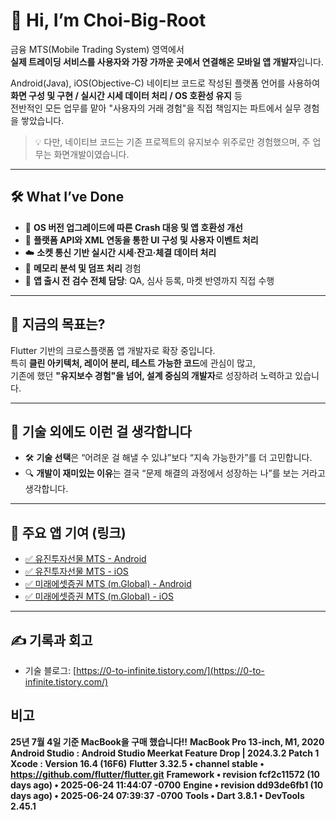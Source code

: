 

# 👋 Hi, I’m Choi-Big-Root

금융 MTS(Mobile Trading System) 영역에서  
**실제 트레이딩 서비스를 사용자와 가장 가까운 곳에서 연결해온 모바일 앱 개발자**입니다.

Android(Java), iOS(Objective-C) 네이티브 코드로 작성된 플랫폼 언어를 사용하여  
**화면 구성 및 구현 / 실시간 시세 데이터 처리 / OS 호환성 유지** 등  
전반적인 모든 업무를 맡아 "사용자의 거래 경험"을 직접 책임지는 파트에서 실무 경험을 쌓았습니다.

> 💡 다만, 네이티브 코드는 기존 프로젝트의 유지보수 위주로만 경험했으며, 주 업무는 화면개발이였습니다.
---

## 🛠 What I’ve Done
- 🔧 **OS 버전 업그레이드에 따른 Crash 대응 및 앱 호환성 개선**  
- 🧩 **플랫폼 API와 XML 연동을 통한 UI 구성 및 사용자 이벤트 처리**  
- ☁️ **소켓 통신 기반 실시간 시세·잔고·체결 데이터 처리**  
- 🧪 **메모리 분석 및 덤프 처리** 경험  
- 🚀 **앱 출시 전 검수 전체 담당**: QA, 심사 등록, 마켓 반영까지 직접 수행

---

## 🎯 지금의 목표는?

Flutter 기반의 크로스플랫폼 앱 개발자로 확장 중입니다.  
특히 **클린 아키텍처, 레이어 분리, 테스트 가능한 코드**에 관심이 많고,  
기존에 했던 **"유지보수 경험"을 넘어, 설계 중심의 개발자**로 성장하려 노력하고 있습니다.

---

## 🧠 기술 외에도 이런 걸 생각합니다

- 🛠️ **기술 선택**은 “어려운 걸 해낼 수 있냐”보다 “지속 가능한가”를 더 고민합니다.
- 🔍 **개발이 재미있는 이유**는 결국 “문제 해결의 과정에서 성장하는 나”를 보는 거라고 생각합니다.

---

## 📱 주요 앱 기여 (링크)

- [✅ 유진투자선물 MTS - Android](https://play.google.com/store/apps/details?id=com.eugenefutures.mts)  
- [✅ 유진투자선물 MTS - iOS](https://apps.apple.com/kr/app/%EC%9C%A0%EC%A7%84%ED%88%AC%EC%9E%90%EC%84%A0%EB%AC%BC-smart-%EC%B1%94%ED%94%BC%EC%96%B8-futures/id1306570650)  
- [✅ 미래에셋증권 MTS (m.Global) - Android](https://play.google.com/store/apps/details?id=id.co.miraeassetdaewoo)  
- [✅ 미래에셋증권 MTS (m.Global) - iOS](https://apps.apple.com/kr/app/neo-hots/id1151264263)

---

## ✍️ 기록과 회고

- 기술 블로그: [https://0-to-infinite.tistory.com/](https://0-to-infinite.tistory.com/)


## 비고
**25년 7월 4일 기준 MacBook을 구매 했습니다!!**
**MacBook Pro 13-inch, M1, 2020**
**Android Studio : Android Studio Meerkat Feature Drop | 2024.3.2 Patch 1**
**Xcode : Version 16.4 (16F6)**
**Flutter 3.32.5 • channel stable • https://github.com/flutter/flutter.git**
**Framework • revision fcf2c11572 (10 days ago) • 2025-06-24 11:44:07 -0700**
**Engine • revision dd93de6fb1 (10 days ago) • 2025-06-24 07:39:37 -0700**
**Tools • Dart 3.8.1 • DevTools 2.45.1**
